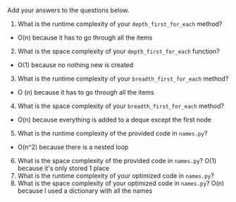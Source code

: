 Add your answers to the questions below.

1. What is the runtime complexity of your `depth_first_for_each` method?
- O(n) because it has to go through all the items
2. What is the space complexity of your `depth_first_for_each` function?
- O(1) because no nothing new is created
3. What is the runtime complexity of your `breadth_first_for_each` method?
- O (n) because it has to go through all the items
4. What is the space complexity of your `breadth_first_for_each` method?
- O(n) because everything is added to a deque except the first node
5. What is the runtime complexity of the provided code in `names.py`?
- O(n^2) because there is a nested loop
6. What is the space complexity of the provided code in `names.py`?
O(1) because it's only stored 1 place
7. What is the runtime complexity of your optimized code in `names.py`?
8. What is the space complexity of your optimized code in `names.py`?
O(n) because I used a dictionary with all the names
